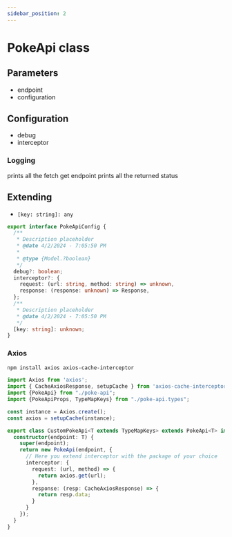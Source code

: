 ```yaml
---
sidebar_position: 2
---
```


# PokeApi class


## Parameters

- endpoint
- configuration


## Configuration

- debug
- interceptor

### Logging
prints all the fetch get endpoint
prints all the returned status

## Extending
- `[key: string]: any`

```typescript
export interface PokeApiConfig {
  /**
   * Description placeholder
   * @date 4/2/2024 - 7:05:50 PM
   *
   * @type {Model.?boolean}
   */
  debug?: boolean;
  interceptor?: {
    request: (url: string, method: string) => unknown,
    response: (response: unknown) => Response,
  };
  /**
   * Description placeholder
   * @date 4/2/2024 - 7:05:50 PM
   */
  [key: string]: unknown;
}
```

### Axios

```bash npm2yarn
npm install axios axios-cache-interceptor
```

```typescript
import Axios from 'axios';
import { CacheAxiosResponse, setupCache } from 'axios-cache-interceptor';
import {PokeApi} from "./poke-api";
import {PokeApiProps, TypeMapKeys} from "./poke-api.types";

const instance = Axios.create();
const axios = setupCache(instance);

export class CustomPokeApi<T extends TypeMapKeys> extends PokeApi<T> implements PokeApiProps<T> {
  constructor(endpoint: T) {
    super(endpoint);
    return new PokeApi(endpoint, {
      // Here you extend interceptor with the package of your choice
      interceptor: {
        request: (url, method) => {
          return axios.get(url);
        },
        response: (resp: CacheAxiosResponse) => {
          return resp.data;
        }
      }
    });
  }
}
```
